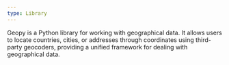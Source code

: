```yaml
---
type: Library
---
```


Geopy is a Python library for working with geographical data. It allows users to locate countries, cities, or addresses through coordinates using third-party geocoders, providing a unified framework for dealing with geographical data.